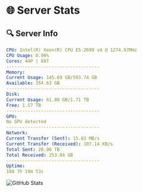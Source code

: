 # 🌐 Server Stats
## 🔍 Server Info
```yaml
CPU: Intel(R) Xeon(R) CPU E5-2699 v4 @ 1274.97MHz
CPU Usage: 0.90%
Cores: 44P | 88T
-----------------------------------
Memory:
Current Usage: 145.69 GB/503.74 GB
Available: 354.63 GB
-----------------------------------
Disk:
Current Usage: 61.80 GB/1.71 TB
Free: 1.57 TB
-----------------------------------
GPU:
No GPU detected
-----------------------------------
Network:
Current Transfer (Sent): 15.83 MB/s
Current Transfer (Received): 107.14 KB/s
Total Sent: 28.90 TB
Total Received: 253.84 GB
-----------------------------------
Uptime:
18d 7h 19m 53s
```
![GitHub Stats](https://img.shields.io/badge/Updated-2025-03-26_04:42:42-blue)